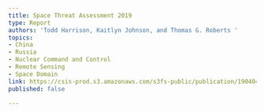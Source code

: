 ```yaml
---
title: Space Threat Assessment 2019
type: Report
authors: 'Todd Harrison, Kaitlyn Johnson, and Thomas G. Roberts '
topics:
- China
- Russia
- Nuclear Command and Control
- Remote Sensing
- Space Domain
link: https://csis-prod.s3.amazonaws.com/s3fs-public/publication/190404_SpaceThreatAssessment_interior.pdf
published: false

---
```

